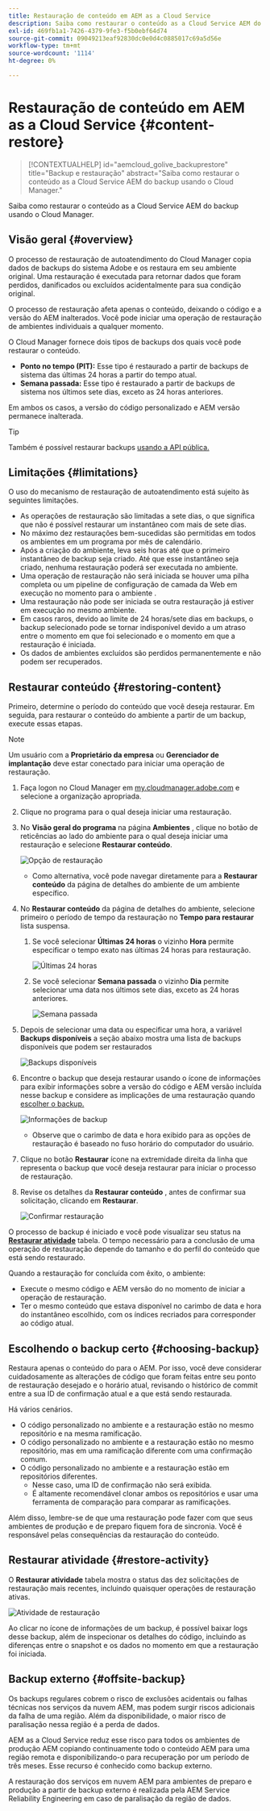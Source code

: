 ```yaml
---
title: Restauração de conteúdo em AEM as a Cloud Service
description: Saiba como restaurar o conteúdo as a Cloud Service AEM do backup usando o Cloud Manager.
exl-id: 469fb1a1-7426-4379-9fe3-f5b0ebf64d74
source-git-commit: 09049213eaf92830dc0e0d4c0885017c69a5d56e
workflow-type: tm+mt
source-wordcount: '1114'
ht-degree: 0%

---
```



# Restauração de conteúdo em AEM as a Cloud Service {#content-restore}

>[!CONTEXTUALHELP]
>id="aemcloud_golive_backuprestore"
>title="Backup e restauração"
>abstract="Saiba como restaurar o conteúdo as a Cloud Service AEM do backup usando o Cloud Manager."

Saiba como restaurar o conteúdo as a Cloud Service AEM do backup usando o Cloud Manager.

## Visão geral {#overview}

O processo de restauração de autoatendimento do Cloud Manager copia dados de backups do sistema Adobe e os restaura em seu ambiente original. Uma restauração é executada para retornar dados que foram perdidos, danificados ou excluídos acidentalmente para sua condição original.

O processo de restauração afeta apenas o conteúdo, deixando o código e a versão do AEM inalterados. Você pode iniciar uma operação de restauração de ambientes individuais a qualquer momento.

O Cloud Manager fornece dois tipos de backups dos quais você pode restaurar o conteúdo.

* **Ponto no tempo (PIT):** Esse tipo é restaurado a partir de backups de sistema das últimas 24 horas a partir do tempo atual.
* **Semana passada:** Esse tipo é restaurado a partir de backups de sistema nos últimos sete dias, exceto as 24 horas anteriores.

Em ambos os casos, a versão do código personalizado e AEM versão permanece inalterada.

>[!TIP]
>
>Também é possível restaurar backups [usando a API pública.](https://developer.adobe.com/experience-cloud/cloud-manager/reference/api/)

## Limitações           {#limitations}

O uso do mecanismo de restauração de autoatendimento está sujeito às seguintes limitações.

* As operações de restauração são limitadas a sete dias, o que significa que não é possível restaurar um instantâneo com mais de sete dias.
* No máximo dez restaurações bem-sucedidas são permitidas em todos os ambientes em um programa por mês de calendário.
* Após a criação do ambiente, leva seis horas até que o primeiro instantâneo de backup seja criado. Até que esse instantâneo seja criado, nenhuma restauração poderá ser executada no ambiente.
* Uma operação de restauração não será iniciada se houver uma pilha completa ou um pipeline de configuração de camada da Web em execução no momento para o ambiente .
* Uma restauração não pode ser iniciada se outra restauração já estiver em execução no mesmo ambiente.
* Em casos raros, devido ao limite de 24 horas/sete dias em backups, o backup selecionado pode se tornar indisponível devido a um atraso entre o momento em que foi selecionado e o momento em que a restauração é iniciada.
* Os dados de ambientes excluídos são perdidos permanentemente e não podem ser recuperados.

## Restaurar conteúdo {#restoring-content}

Primeiro, determine o período do conteúdo que você deseja restaurar. Em seguida, para restaurar o conteúdo do ambiente a partir de um backup, execute essas etapas.

>[!NOTE]
>
>Um usuário com a **Proprietário da empresa** ou **Gerenciador de implantação** deve estar conectado para iniciar uma operação de restauração.

1. Faça logon no Cloud Manager em [my.cloudmanager.adobe.com](https://my.cloudmanager.adobe.com/) e selecione a organização apropriada.

1. Clique no programa para o qual deseja iniciar uma restauração.

1. No **Visão geral do programa** na página **Ambientes** , clique no botão de reticências ao lado do ambiente para o qual deseja iniciar uma restauração e selecione **Restaurar conteúdo**.

   ![Opção de restauração](assets/backup-option.png)

   * Como alternativa, você pode navegar diretamente para a **Restaurar conteúdo** da página de detalhes do ambiente de um ambiente específico.

1. No **Restaurar conteúdo** da página de detalhes do ambiente, selecione primeiro o período de tempo da restauração no **Tempo para restaurar** lista suspensa.

   1. Se você selecionar **Últimas 24 horas** o vizinho **Hora** permite especificar o tempo exato nas últimas 24 horas para restauração.

      ![Últimas 24 horas](assets/backup-time.png)

   1. Se você selecionar **Semana passada** o vizinho **Dia** permite selecionar uma data nos últimos sete dias, exceto as 24 horas anteriores.

      ![Semana passada](assets/backup-date.png)

1. Depois de selecionar uma data ou especificar uma hora, a variável **Backups disponíveis** a seção abaixo mostra uma lista de backups disponíveis que podem ser restaurados

   ![Backups disponíveis](assets/backup-available.png)

1. Encontre o backup que deseja restaurar usando o ícone de informações para exibir informações sobre a versão do código e AEM versão incluída nesse backup e considere as implicações de uma restauração quando [escolher o backup.](#choosing-the-right-backup)

   ![Informações de backup](assets/backup-info.png)

   * Observe que o carimbo de data e hora exibido para as opções de restauração é baseado no fuso horário do computador do usuário.

1. Clique no botão **Restaurar** ícone na extremidade direita da linha que representa o backup que você deseja restaurar para iniciar o processo de restauração.

1. Revise os detalhes da **Restaurar conteúdo** , antes de confirmar sua solicitação, clicando em **Restaurar**.

   ![Confirmar restauração](assets/backup-restore.png)

O processo de backup é iniciado e você pode visualizar seu status na **[Restaurar atividade](#restore-activity)** tabela. O tempo necessário para a conclusão de uma operação de restauração depende do tamanho e do perfil do conteúdo que está sendo restaurado.

Quando a restauração for concluída com êxito, o ambiente:

* Execute o mesmo código e AEM versão do no momento de iniciar a operação de restauração.
* Ter o mesmo conteúdo que estava disponível no carimbo de data e hora do instantâneo escolhido, com os índices recriados para corresponder ao código atual.

## Escolhendo o backup certo {#choosing-backup}

Restaura apenas o conteúdo do para o AEM. Por isso, você deve considerar cuidadosamente as alterações de código que foram feitas entre seu ponto de restauração desejado e o horário atual, revisando o histórico de commit entre a sua ID de confirmação atual e a que está sendo restaurada.

Há vários cenários.

* O código personalizado no ambiente e a restauração estão no mesmo repositório e na mesma ramificação.
* O código personalizado no ambiente e a restauração estão no mesmo repositório, mas em uma ramificação diferente com uma confirmação comum.
* O código personalizado no ambiente e a restauração estão em repositórios diferentes.
   * Nesse caso, uma ID de confirmação não será exibida.
   * É altamente recomendável clonar ambos os repositórios e usar uma ferramenta de comparação para comparar as ramificações.

Além disso, lembre-se de que uma restauração pode fazer com que seus ambientes de produção e de preparo fiquem fora de sincronia. Você é responsável pelas consequências da restauração do conteúdo.

## Restaurar atividade {#restore-activity}

O **Restaurar atividade** tabela mostra o status das dez solicitações de restauração mais recentes, incluindo quaisquer operações de restauração ativas.

![Atividade de restauração](assets/backup-activity.png)

Ao clicar no ícone de informações de um backup, é possível baixar logs desse backup, além de inspecionar os detalhes do código, incluindo as diferenças entre o snapshot e os dados no momento em que a restauração foi iniciada.

## Backup externo {#offsite-backup}

Os backups regulares cobrem o risco de exclusões acidentais ou falhas técnicas nos serviços da nuvem AEM, mas podem surgir riscos adicionais da falha de uma região. Além da disponibilidade, o maior risco de paralisação nessa região é a perda de dados.

AEM as a Cloud Service reduz esse risco para todos os ambientes de produção AEM copiando continuamente todo o conteúdo AEM para uma região remota e disponibilizando-o para recuperação por um período de três meses. Esse recurso é conhecido como backup externo.

A restauração dos serviços em nuvem AEM para ambientes de preparo e produção a partir de backup externo é realizada pela AEM Service Reliability Engineering em caso de paralisação da região de dados.
